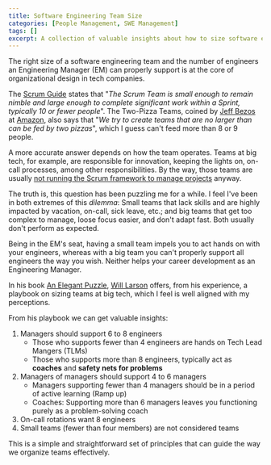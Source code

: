 ```yaml
---
title: Software Engineering Team Size
categories: [People Management, SWE Management]
tags: []
excerpt: A collection of valuable insights about how to size software engineering teams, a core principle of organizational design in tech companies.
---
```


The right size of a software engineering team and the number of engineers an Engineering Manager (EM) can properly support is at the core of organizational design in tech companies.

The [Scrum Guide](https://scrumguides.org/scrum-guide.html#scrum-team) states that "*The Scrum Team is small enough to remain nimble and large enough to complete significant work within a Sprint, typically 10 or fewer people*". The Two-Pizza Teams, coined by [Jeff Bezos](https://en.wikipedia.org/wiki/Jeff_Bezos) at [Amazon](https://en.wikipedia.org/wiki/Amazon_(company)), also says that "*We try to create teams that are no larger than can be fed by two pizzas*", which I guess can't feed more than 8 or 9 people.

A more accurate answer depends on how the team operates. Teams at big tech, for example, are responsible for innovation, keeping the lights on, on-call processes, among other responsibilities. By the way, those teams are usually [not running the Scrum framework to manage projects](https://newsletter.pragmaticengineer.com/p/project-management-in-tech) anyway.

The truth is, this question has been puzzling me for a while. I feel I've been in both extremes of this *dilemma*: Small teams that lack skills and are highly impacted by vacation, on-call, sick leave, etc.; and big teams that get too complex to manage, loose focus easier, and don't adapt fast. Both usually don't perform as expected.

Being in the EM's seat, having a small team impels you to act hands on with your engineers, whereas with a big team you can't properly support all engineers the way you wish. Neither helps your career development as an Engineering Manager.

In his book [An Elegant Puzzle](https://www.goodreads.com/book/show/45303387-an-elegant-puzzle), [Will Larson](https://lethain.com/) offers, from his experience, a playbook on sizing teams at big tech, which I feel is well aligned with my perceptions.

From his playbook we can get valuable insights:

1. Managers should support 6 to 8 engineers
	- Those who supports fewer than 4 engineers are hands on Tech Lead Mangers (TLMs)
	- Those who supports more than 8 engineers, typically act as **coaches** and **safety nets for problems**
2. Managers of managers should support 4 to 6 managers
	- Managers supporting fewer than 4 managers should be in a period of active learning (Ramp up)
	- Coaches: Supporting more than 6 managers leaves you functioning purely as a problem-solving coach
3. On-call rotations want 8 engineers
4. Small teams (fewer than four members) are not considered teams

This is a simple and straightforward set of principles that can guide the way we organize teams effectively.